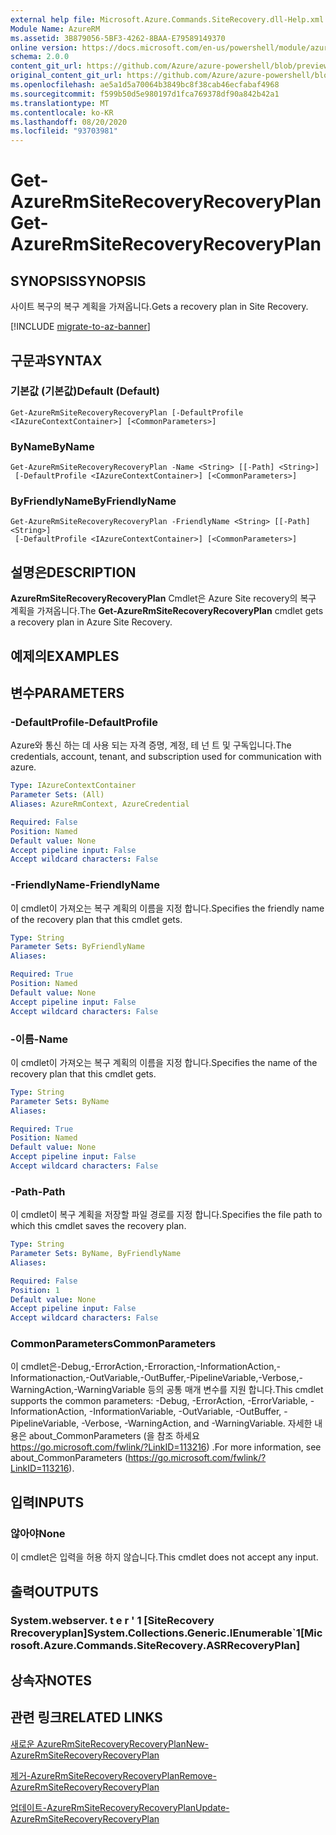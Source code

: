 ```yaml
---
external help file: Microsoft.Azure.Commands.SiteRecovery.dll-Help.xml
Module Name: AzureRM
ms.assetid: 3B879056-5BF3-4262-8BAA-E79589149370
online version: https://docs.microsoft.com/en-us/powershell/module/azurerm.siterecovery/get-azurermsiterecoveryrecoveryplan
schema: 2.0.0
content_git_url: https://github.com/Azure/azure-powershell/blob/preview/src/ResourceManager/SiteRecovery/Commands.SiteRecovery/help/Get-AzureRmSiteRecoveryRecoveryPlan.md
original_content_git_url: https://github.com/Azure/azure-powershell/blob/preview/src/ResourceManager/SiteRecovery/Commands.SiteRecovery/help/Get-AzureRmSiteRecoveryRecoveryPlan.md
ms.openlocfilehash: ae5a1d5a70064b3849bc8f38cab46ecfabaf4968
ms.sourcegitcommit: f599b50d5e980197d1fca769378df90a842b42a1
ms.translationtype: MT
ms.contentlocale: ko-KR
ms.lasthandoff: 08/20/2020
ms.locfileid: "93703981"
---
```

# <span data-ttu-id="caa13-101">Get-AzureRmSiteRecoveryRecoveryPlan</span><span class="sxs-lookup"><span data-stu-id="caa13-101">Get-AzureRmSiteRecoveryRecoveryPlan</span></span>

## <span data-ttu-id="caa13-102">SYNOPSIS</span><span class="sxs-lookup"><span data-stu-id="caa13-102">SYNOPSIS</span></span>
<span data-ttu-id="caa13-103">사이트 복구의 복구 계획을 가져옵니다.</span><span class="sxs-lookup"><span data-stu-id="caa13-103">Gets a recovery plan in Site Recovery.</span></span>

[!INCLUDE [migrate-to-az-banner](../../includes/migrate-to-az-banner.md)]

## <span data-ttu-id="caa13-104">구문과</span><span class="sxs-lookup"><span data-stu-id="caa13-104">SYNTAX</span></span>

### <span data-ttu-id="caa13-105">기본값 (기본값)</span><span class="sxs-lookup"><span data-stu-id="caa13-105">Default (Default)</span></span>
```
Get-AzureRmSiteRecoveryRecoveryPlan [-DefaultProfile <IAzureContextContainer>] [<CommonParameters>]
```

### <span data-ttu-id="caa13-106">ByName</span><span class="sxs-lookup"><span data-stu-id="caa13-106">ByName</span></span>
```
Get-AzureRmSiteRecoveryRecoveryPlan -Name <String> [[-Path] <String>]
 [-DefaultProfile <IAzureContextContainer>] [<CommonParameters>]
```

### <span data-ttu-id="caa13-107">ByFriendlyName</span><span class="sxs-lookup"><span data-stu-id="caa13-107">ByFriendlyName</span></span>
```
Get-AzureRmSiteRecoveryRecoveryPlan -FriendlyName <String> [[-Path] <String>]
 [-DefaultProfile <IAzureContextContainer>] [<CommonParameters>]
```

## <span data-ttu-id="caa13-108">설명은</span><span class="sxs-lookup"><span data-stu-id="caa13-108">DESCRIPTION</span></span>
<span data-ttu-id="caa13-109">**AzureRmSiteRecoveryRecoveryPlan** Cmdlet은 Azure Site recovery의 복구 계획을 가져옵니다.</span><span class="sxs-lookup"><span data-stu-id="caa13-109">The **Get-AzureRmSiteRecoveryRecoveryPlan** cmdlet gets a recovery plan in Azure Site Recovery.</span></span>

## <span data-ttu-id="caa13-110">예제의</span><span class="sxs-lookup"><span data-stu-id="caa13-110">EXAMPLES</span></span>

## <span data-ttu-id="caa13-111">변수</span><span class="sxs-lookup"><span data-stu-id="caa13-111">PARAMETERS</span></span>

### <span data-ttu-id="caa13-112">-DefaultProfile</span><span class="sxs-lookup"><span data-stu-id="caa13-112">-DefaultProfile</span></span>
<span data-ttu-id="caa13-113">Azure와 통신 하는 데 사용 되는 자격 증명, 계정, 테 넌 트 및 구독입니다.</span><span class="sxs-lookup"><span data-stu-id="caa13-113">The credentials, account, tenant, and subscription used for communication with azure.</span></span>

```yaml
Type: IAzureContextContainer
Parameter Sets: (All)
Aliases: AzureRmContext, AzureCredential

Required: False
Position: Named
Default value: None
Accept pipeline input: False
Accept wildcard characters: False
```

### <span data-ttu-id="caa13-114">-FriendlyName</span><span class="sxs-lookup"><span data-stu-id="caa13-114">-FriendlyName</span></span>
<span data-ttu-id="caa13-115">이 cmdlet이 가져오는 복구 계획의 이름을 지정 합니다.</span><span class="sxs-lookup"><span data-stu-id="caa13-115">Specifies the friendly name of the recovery plan that this cmdlet gets.</span></span>

```yaml
Type: String
Parameter Sets: ByFriendlyName
Aliases: 

Required: True
Position: Named
Default value: None
Accept pipeline input: False
Accept wildcard characters: False
```

### <span data-ttu-id="caa13-116">-이름</span><span class="sxs-lookup"><span data-stu-id="caa13-116">-Name</span></span>
<span data-ttu-id="caa13-117">이 cmdlet이 가져오는 복구 계획의 이름을 지정 합니다.</span><span class="sxs-lookup"><span data-stu-id="caa13-117">Specifies the name of the recovery plan that this cmdlet gets.</span></span>

```yaml
Type: String
Parameter Sets: ByName
Aliases: 

Required: True
Position: Named
Default value: None
Accept pipeline input: False
Accept wildcard characters: False
```

### <span data-ttu-id="caa13-118">-Path</span><span class="sxs-lookup"><span data-stu-id="caa13-118">-Path</span></span>
<span data-ttu-id="caa13-119">이 cmdlet이 복구 계획을 저장할 파일 경로를 지정 합니다.</span><span class="sxs-lookup"><span data-stu-id="caa13-119">Specifies the file path to which this cmdlet saves the recovery plan.</span></span>

```yaml
Type: String
Parameter Sets: ByName, ByFriendlyName
Aliases: 

Required: False
Position: 1
Default value: None
Accept pipeline input: False
Accept wildcard characters: False
```

### <span data-ttu-id="caa13-120">CommonParameters</span><span class="sxs-lookup"><span data-stu-id="caa13-120">CommonParameters</span></span>
<span data-ttu-id="caa13-121">이 cmdlet은-Debug,-ErrorAction,-Erroraction,-InformationAction,-Informationaction,-OutVariable,-OutBuffer,-PipelineVariable,-Verbose,-WarningAction,-WarningVariable 등의 공통 매개 변수를 지원 합니다.</span><span class="sxs-lookup"><span data-stu-id="caa13-121">This cmdlet supports the common parameters: -Debug, -ErrorAction, -ErrorVariable, -InformationAction, -InformationVariable, -OutVariable, -OutBuffer, -PipelineVariable, -Verbose, -WarningAction, and -WarningVariable.</span></span> <span data-ttu-id="caa13-122">자세한 내용은 about_CommonParameters (을 참조 하세요 https://go.microsoft.com/fwlink/?LinkID=113216) .</span><span class="sxs-lookup"><span data-stu-id="caa13-122">For more information, see about_CommonParameters (https://go.microsoft.com/fwlink/?LinkID=113216).</span></span>

## <span data-ttu-id="caa13-123">입력</span><span class="sxs-lookup"><span data-stu-id="caa13-123">INPUTS</span></span>

### <span data-ttu-id="caa13-124">않아야</span><span class="sxs-lookup"><span data-stu-id="caa13-124">None</span></span>
<span data-ttu-id="caa13-125">이 cmdlet은 입력을 허용 하지 않습니다.</span><span class="sxs-lookup"><span data-stu-id="caa13-125">This cmdlet does not accept any input.</span></span>

## <span data-ttu-id="caa13-126">출력</span><span class="sxs-lookup"><span data-stu-id="caa13-126">OUTPUTS</span></span>

### <span data-ttu-id="caa13-127">System.webserver. t e r ' 1 [SiteRecovery Rrecoveryplan]</span><span class="sxs-lookup"><span data-stu-id="caa13-127">System.Collections.Generic.IEnumerable\`1[Microsoft.Azure.Commands.SiteRecovery.ASRRecoveryPlan]</span></span>

## <span data-ttu-id="caa13-128">상속자</span><span class="sxs-lookup"><span data-stu-id="caa13-128">NOTES</span></span>

## <span data-ttu-id="caa13-129">관련 링크</span><span class="sxs-lookup"><span data-stu-id="caa13-129">RELATED LINKS</span></span>

[<span data-ttu-id="caa13-130">새로운 AzureRmSiteRecoveryRecoveryPlan</span><span class="sxs-lookup"><span data-stu-id="caa13-130">New-AzureRmSiteRecoveryRecoveryPlan</span></span>](./New-AzureRmSiteRecoveryRecoveryPlan.md)

[<span data-ttu-id="caa13-131">제거-AzureRmSiteRecoveryRecoveryPlan</span><span class="sxs-lookup"><span data-stu-id="caa13-131">Remove-AzureRmSiteRecoveryRecoveryPlan</span></span>](./Remove-AzureRmSiteRecoveryRecoveryPlan.md)

[<span data-ttu-id="caa13-132">업데이트-AzureRmSiteRecoveryRecoveryPlan</span><span class="sxs-lookup"><span data-stu-id="caa13-132">Update-AzureRmSiteRecoveryRecoveryPlan</span></span>](./Update-AzureRmSiteRecoveryRecoveryPlan.md)
